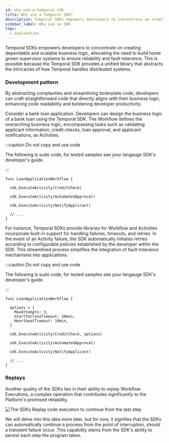 ```yaml
---
id: why-use-a-temporal-sdk
title: Why use a Temporal SDK?
description: Temporal SDKs empowers developers to concentrate on creating dependable and scalable business logic, alleviating the need to build home grown supervisor systems to ensure reliability and fault-tolerance.
sidebar_label: Why use an SDK
tags:
  - explanation
---
```


Temporal SDKs empowers developers to concentrate on creating dependable and scalable business logic, alleviating the need to build home grown supervisor systems to ensure reliability and fault-tolerance. This is possible because the Temporal SDK provides a unified library that abstracts the intricacies of how Temporal handles distributed systems.

### Development pattern

By abstracting complexities and streamlining boilerplate code, developers can craft straightforward code that directly aligns with their business logic, enhancing code readability and bolstering developer productivity.

Consider a bank loan application.
Developers can design the business logic of a bank loan using the Temporal SDK.
The Workflow defines the overarching business logic, encompassing tasks such as validating applicant information, credit checks, loan approval, and applicant notifications, as Activities.

:::caution Do not copy and use code

The following is sudo code, for tested samples see your langauge SDK's developer's guide.

:::

```
func LoanApplicationWorkflow {

  sdk.ExecuteActivity(CreditCheck)

  sdk.ExecuteActivity(AutomatedApproval)

  sdk.ExecuteActivity(NotifyApplicant)

  // ...
}
```

For instance, Temporal SDKs provide libraries for Workflow and Activities incorporate built-in support for handling failures, timeouts, and retries.
In the event of an Activity failure, the SDK automatically initiates retries according to configurable policies established by the developer within the SDK. This streamlined process simplifies the integration of fault-tolerance mechanisms into applications.

:::caution Do not copy and use code

The following is sudo code, for tested samples see your langauge SDK's developer's guide.

:::

```
func LoanApplicationWorkflow {

  options = {
    MaxAttempts: 3,
    StartToCloseTimeout: 30min,
    HeartbeatTimeout: 10min,
  }

  sdk.ExecuteActivity(CreditCheck, options)

  sdk.ExecuteActivity(AutomatedApproval)

  sdk.ExecuteActivity(NotifyApplicant)

  // ...
}
```

### Replays

Another quality of the SDKs lies in their ability to replay Workflow Executions, a complex operation that contributes significantly to the Platform's promised reliability.

![The SDKs Replay code execution to continue from the last step](/diagrams/replay-basic.svg)

We will delve into this idea more later, but for now, it signifies that the SDKs can automatically continue a process from the point of interruption, should a transient failure occur.
This capability stems from the SDK's ability to persist each step the program takes.
